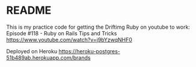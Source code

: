 # README

This is my practice code for getting the Driftimg Ruby on youtube to work: 
Episode #118 - Ruby on Rails Tips and Tricks
https://www.youtube.com/watch?v=j9bYzwqNHF0

Deployed on Heroku
https://heroku-postgres-51b489ab.herokuapp.com/brands

